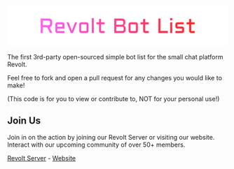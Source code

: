 <p align="center"><img src="./rbl-text-by-axorax.svg"/></p>

The first 3rd-party open-sourced simple bot list for the small chat platform Revolt.

Feel free to fork and open a pull request for any changes you would like to make!

(This code is for you to view or contribute to, NOT for your personal use!)

## Join Us

Join in on the action by joining our Revolt Server or visiting our website.
Interact with our upcoming community of over 50+ members.

[Revolt Server](https://rvlt.gg/kmZBZ6h1) - [Website](https://revoltbots.org)

